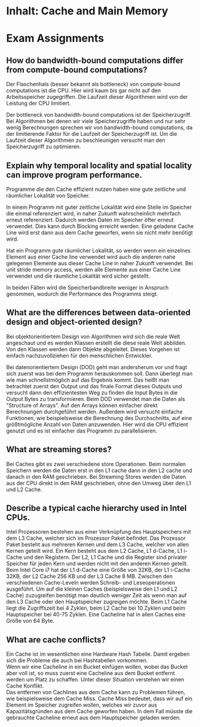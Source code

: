 # Inhalt: Cache and Main Memory
 

# Exam Assignments 


## How do bandwidth-bound computations differ from compute-bound computations?

Der Flaschenhals (besser bekannt als bottleneck) von compute-bound computations ist die CPU. Hier wird kaum bis gar nicht auf den Arbeitsspeicher zugegriffen. Die Laufzeit dieser Algorithmen wird von der Leistung der CPU limitiert.  

Der bottleneck von bandwidth-bound computations ist der Speicherzugriff. Bei Algorithmen bei denen wir viele Speicherzugriffe haben und nur sehr wenig Berechnungen sprechen wir von bandwidth-bound computations, da der limitierende Faktor für die Laufzeit der Speicherzugriff ist. Um die Laufzeit dieser Algorithmen zu beschleunigen versucht man den Speicherzugriff zu optimieren.




## Explain why temporal locality and spatial locality can improve program performance.

Programme die den Cache effizient nutzen haben eine gute zeitliche und räumlicher Lokalität von Speicher.  

In einem Programm mit guter zeitliche Lokalität wird eine Stelle im Speicher die einmal referenziert wird, in naher Zukunft wahrscheinlich mehrfach erneut referenziert. Dadurch werden Daten im Speicher öfter erneut verwendet. Dies kann durch Blocking erreicht werden. Eine geladene Cache Line wird erst dann aus dem Cache geworfen, wenn sie nicht mehr benötigt wird.   

Hat ein Programm gute räumlicher Lokalität, so werden wenn ein einzelnes Element aus einer Cache line verwendet wird auch die anderen nahe gelegenen Elemente aus dieser Cache Line in naher Zukunft verwendet. Bei unit stride memory access, werden alle Elemente aus einer Cache Line verwendet und die räumliche Lokalität wird sicher gestellt.

In beiden Fällen wird die Speicherbandbreite weniger in Anspruch genommen, wodurch die Performance des Programms steigt.  



## What are the differences between data-oriented design and object-oriented design?

Bei objektorientiertem Design von Algorithmen wird sich die reale Welt angeschaut und es werden Klassen erstellt die diese reale Welt abbilden. Von den Klassen werden dann Objekte abgeleitet. Dieses Vorgehen ist einfach nachzuvollziehen für den menschlichen Entwickler. 

Bei datenorientiertem Design (DOD) geht man andersherum vor und fragt sich zuerst was bei dem Programm herauskommen soll. Dann überlegt man wie man schnellstmöglich auf das Ergebnis kommt. Das heißt man betrachtet zuerst den Output und das finale Format dieses Outputs und versucht dann den effizientesten Weg zu finden die Input Bytes in die Output Bytes zu transformieren. Beim DOD verwendet man die Daten als "Structure of Arrays". Auf den Arrays können einfacher direkt Berechnungen durchgeführt werden. Außerdem wird versucht einfache Funktionen, wie beispielsweise die Berechnung des Durchschnitts, auf eine größtmögliche Anzahl von Daten anzuwenden. Hier wird die CPU effizient genutzt und es ist einfacher das Programm zu parallelisieren.


## What are streaming stores?

Bei Caches gibt es zwei verschiedene store Operationen. Beim normalen Speichern werden die Daten erst in den L1 cache dann in den L2 cache und danach in den RAM geschrieben. Bei Streaming Stores werden die Daten aus der CPU direkt in den RAM geschrieben, ohne den Umweg über den L1 und L2 Cache.



## Describe a typical cache hierarchy used in Intel CPUs.

Intel Prozessoren bestehen aus einer Verknüpfung des Hauptspeichers mit dem L3 Cache, welcher sich im Prozessor Paket befindet. Das Prozessor Paket besteht aus mehreren Kernen und dem L3 Cache, welcher von allen Kernen geteilt wird. Ein Kern besteht aus dem L2 Cache, L1 d-Cache, L1 i-Cache und den Registern. Der L2, L1 Cache und die Register sind privater Speicher für jeden Kern und werden nicht mit den anderen Kernen geteilt. Beim Intel Core i7 hat der L1 d-Cache eine Größe von 32KB, der L1 i-Cache 32KB, der L2 Cache 256 KB und der L3 Cache 8 MB. Zwischen den verschiedenen Cache-Leveln werden Schreib- und Leseoperationen ausgeführt. Um auf die kleinen Caches (beispielsweise den L1 und L2 Cache) zuzugreifen benötigt man deutlich weniger Zeit als wenn man auf den L3 Cache oder den Hauptspeicher zugreigen möchte. Beim L1 Cache liegt die Zugriffszeit bei 4 Zyklen, beim L2 Cache bei 10 Zyklen und beim Hauptspeicher bei 40-75 Zyklen. Eine Cacheline hat in allen Caches eine Größe von 64 Byte.



## What are cache conflicts?

Ein Cache ist im wesentlichen eine Hardware Hash Tabelle. Damit ergeben sich die Probleme die auch bei Hashtabellen vorkommen.  
Wenn wir eine Cacheline in ein Bucket einfügen wollen, wobei das Bucket aber voll ist, so muss zuerst eine Cacheline aus dem Bucket entfernt werden um Platz zu schaffen. Unter dieser Situation verstehen wir einen Cache Konflikt.  
Das entfernen von Cachlines aus dem Cache kann zu Problemen führen, wie beispielsweise dem Cache Miss. Cache Miss bedeutet, dass wir auf ein Element im Speicher zugreifen wollen, welches wir zuvor aus Kapazitätsgründen aus dem Cache geworfen haben. In dem Fall müsste die gebrauchte Cacheline erneut aus dem Hauptspeicher geladen werden.

